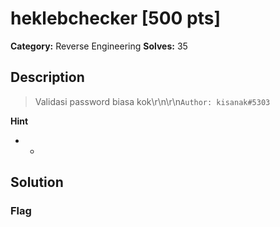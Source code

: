 # heklebchecker [500 pts]

**Category:** Reverse Engineering
**Solves:** 35

## Description
>Validasi password biasa kok\r\n\r\n`Author: kisanak#5303`

**Hint**
* -

## Solution

### Flag

